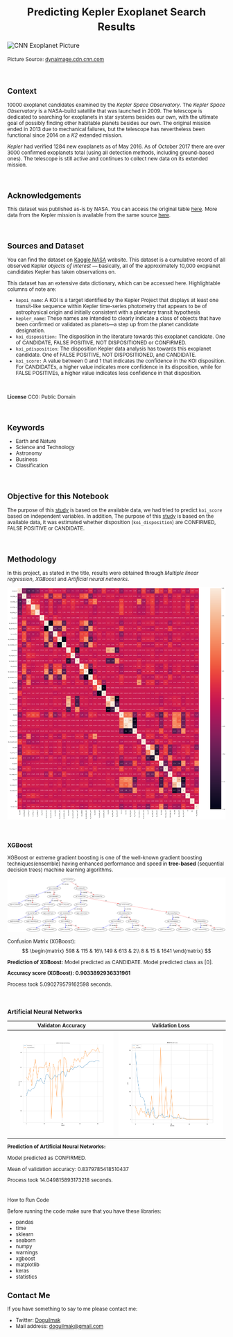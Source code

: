 
**<h1 align=center><font size = 5>Predicting Kepler Exoplanet Search Results</font></h1>**

<img  src="https://dynaimage.cdn.cnn.com/cnn/c_fill,g_auto,w_1200,h_675,ar_16:9/https%3A%2F%2Fcdn.cnn.com%2Fcnnnext%2Fdam%2Fassets%2F190927113859-gas-giant-exoplanet-dwarf-star.jpg"  height=500  width=1000  alt="CNN Exoplanet Picture">

<small>Picture Source: <a  href="https://dynaimage.cdn.cnn.com/cnn/c_fill,g_auto,w_1200,h_675,ar_16:9/https%3A%2F%2Fcdn.cnn.com%2Fcnnnext%2Fdam%2Fassets%2F190927113859-gas-giant-exoplanet-dwarf-star.jpg">dynaimage.cdn.cnn.com</a>

<br>

<h2>Context</h2>

<p>10000 exoplanet candidates examined by the <i>Kepler Space Observatory</i>. The <i>Kepler Space Observatory</i> is a NASA-build satellite that was launched in 2009. The telescope is dedicated to searching for exoplanets in star systems besides our own, with the ultimate goal of possibly finding other habitable planets besides our own. The original mission ended in 2013 due to mechanical failures, but the telescope has nevertheless been functional since 2014 on a <i>K2</i> extended mission.

<i>Kepler</i> had verified 1284 new exoplanets as of May 2016. As of October 2017 there are over 3000 confirmed exoplanets total (using all detection methods, including ground-based ones). The telescope is still active and continues to collect new data on its extended mission.</p>  

<br>

<h2>Acknowledgements</h2>

 <p>This dataset was published as-is by NASA. You can access the original table <a  href="https://exoplanetarchive.ipac.caltech.edu/cgi-bin/TblView/nph-tblView?app=ExoTbls&config=koi"  target="_blanck">here</a>. More data from the Kepler mission is available from the same source <a  href="https://exoplanetarchive.ipac.caltech.edu/docs/data.html"  target="_blanck">here</a>.</p>

<br>

<h2>Sources and Dataset</h2>

<p>You can find the dataset on <a  href="https://www.kaggle.com/nasa/kepler-exoplanet-search-results"  target="_blanck">Kaggle NASA</a> website. This dataset is a cumulative record of all observed Kepler <i>objects of interest</i> — basically, all of the approximately 10,000 exoplanet candidates Kepler has taken observations on.

  

This dataset has an extensive data dictionary, which can be accessed here. Highlightable columns of note are:</p>

<ul>
	<li><code>kepoi_name</code>: A KOI is a target identified by the Kepler Project that displays at least one transit-like sequence within Kepler time-series photometry that appears to be of astrophysical origin and initially consistent with a planetary transit hypothesis</li>
	<li><code>kepler_name</code>: These names are intended to clearly indicate a class of objects that have been confirmed or validated as planets—a step up from the planet candidate designation.</li>
	<li><code>koi_disposition:</code> The disposition in the literature towards this exoplanet candidate. One of CANDIDATE, FALSE POSITIVE, NOT DISPOSITIONED or CONFIRMED.</li>
	<li><code>koi_pdisposition</code>: The disposition Kepler data analysis has towards this exoplanet candidate. One of FALSE POSITIVE, NOT DISPOSITIONED, and CANDIDATE.</li>
	<li><code>koi_score:</code> A value between 0 and 1 that indicates the confidence in the KOI disposition. For CANDIDATEs, a higher value indicates more confidence in its disposition, while for FALSE POSITIVEs, a higher value indicates less confidence in that disposition.</li>
</ul>

<br>

<b>License</b>
CC0: Public Domain

<br>

<h2>Keywords</h2>
<ul>
	<li>Earth and Nature</li>
	<li>Science and Technology</li>
	<li>Astronomy</li>
	<li>Business</li>
	<li>Classification</li>
</ul>

<br>

<h2> Objective for this Notebook</h2>

<p>The purpose of this <a  href="https://github.com/doguilmak/Predict-Kepler-Exoplanet-Search-Results/blob/main/kepler_exoplanet_koi_score.ipynb" target="_blanck">study</a> is based on the available data, we had tried to predict <code>koi_score</code> based on independent variables.  In addition, The purpose of this <a  href="https://github.com/doguilmak/Predict-Kepler-Exoplanet-Search-Results/blob/main/kepler_expo_ANN.py" target="_blanck">study</a> is based on the available data, it was estimated whether disposition (<code>koi_disposition</code>) are CONFIRMED, FALSE POSITIVE or CANDIDATE.</p>

<br>

<h2>Methodology</h2>

<p>In this project, as stated in the title, results were obtained through <i>Multiple linear regression</i>,  <i>XGBoost</i> and <i>Artificial neural networks</i>. </p>

<p align="center">
    <img src="Plots/heatmap.png"> 
</p>

<br>

<h3>XGBoost</h3>

<p>XGBoost or extreme gradient boosting is one of the well-known gradient boosting techniques(ensemble) having enhanced performance and speed in <b>tree-based</b> (sequential decision trees) machine learning algorithms.</p>

<p align="center">
    <img src="Plots/XGBoost_Tree.png"> 
</p>

Confusion Matrix (XGBoost):
$$
\begin{matrix}  
598 & 115 & 16\\ 
149 & 613 & 2\\ 
8 & 15 & 1641  
\end{matrix}
$$

<b>Prediction of XGBoost:</b>
Model predicted as CANDIDATE.
Model predicted class as [0].

<b>Accuracy score (XGBoost): 0.9033892936331961</b>

Process took 5.090279579162598 seconds.

<br>

<h3>Artificial Neural Networks</h3>

| Validaton Accuracy | Validation Loss |
|--|--|
| ![val_acc](Plots/model_acc.png) | ![val_loss](Plots/model_loss.png) |

<b>Prediction of Artificial Neural Networks:</b>

Model predicted as CONFIRMED.

Mean of validation accuracy: 0.8379785418510437

Process took 14.049815893173218 seconds.

<br>

</h2>How to Run Code</h2>

Before running the code make sure that you have these libraries:

 - pandas 
 - time
 - sklearn
 - seaborn
 - numpy
 - warnings
 - xgboost
 - matplotlib
 - keras
 - statistics
    
<h2>Contact Me</h2>

If you have something to say to me please contact me: 

 - Twitter: [Doguilmak](https://twitter.com/Doguilmak) 
 - Mail address: doguilmak@gmail.com
 
